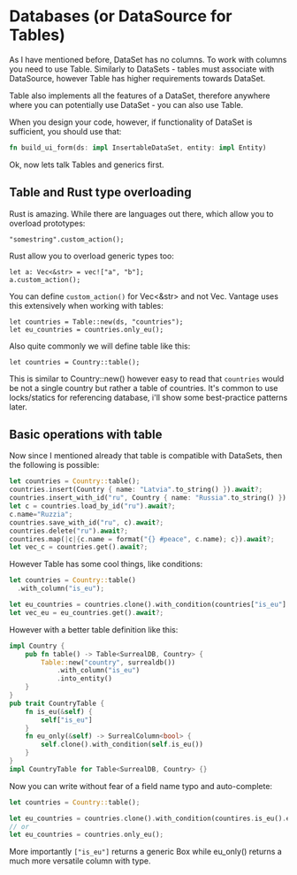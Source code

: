 # Databases (or DataSource for Tables)

As I have mentioned before, DataSet has no columns. To work with columns
you need to use Table. Similarly to DataSets - tables must associate with
DataSource, however Table has higher requirements towards DataSet.

Table also implements all the features of a DataSet, therefore anywhere
where you can potentially use DataSet - you can also use Table.

When you design your code, however, if functionality of DataSet is sufficient,
you should use that:

```rust
fn build_ui_form(ds: impl InsertableDataSet, entity: impl Entity)
```

Ok, now lets talk Tables and generics first.

## Table and Rust type overloading

Rust is amazing. While there are languages out there, which allow you to
overload prototypes:

```
"somestring".custom_action();
```

Rust allow you to overload generic types too:

```
let a: Vec<&str> = vec!["a", "b"];
a.custom_action();
```

You can define `custom_action()` for Vec<&str> and not Vec<i64>. Vantage uses this
extensively when working with tables:

```
let countries = Table::new(ds, "countries");
let eu_countries = countries.only_eu();
```

Also quite commonly we will define table like this:

```
let countries = Country::table();
```

This is similar to Country::new() however easy to read that `countries` would be not a
single country but rather a table of countries. It's common to use locks/statics for
referencing database, i'll show some best-practice patterns later.

## Basic operations with table

Now since I mentioned already that table is compatible with DataSets, then the following
is possible:

```rust
let countries = Country::table();
countries.insert(Country { name: "Latvia".to_string() }).await?;
countries.insert_with_id("ru", Country { name: "Russia".to_string() }).await?;
let c = countries.load_by_id("ru").await?;
c.name="Ruzzia";
countries.save_with_id("ru", c).await?;
countries.delete("ru").await?;
countires.map(|c|{c.name = format("{} #peace", c.name); c}).await?;
let vec_c = countries.get().await?;
```

However Table has some cool things, like conditions:

```rust
let countries = Country::table()
  .with_column("is_eu");

let eu_countries = countries.clone().with_condition(countries["is_eu"].eq(true));
let vec_eu = eu_countries.get().await?;
```

However with a better table definition like this:

```rust
impl Country {
    pub fn table() -> Table<SurrealDB, Country> {
        Table::new("country", surrealdb())
            .with_column("is_eu")
            .into_entity()
    }
}
pub trait CountryTable {
    fn is_eu(&self) {
        self["is_eu"]
    }
    fn eu_only(&self) -> SurrealColumn<bool> {
        self.clone().with_condition(self.is_eu())
    }
}
impl CountryTable for Table<SurrealDB, Country> {}
```

Now you can write without fear of a field name typo and auto-complete:

```rust
let countries = Country::table();

let eu_countries = countries.clone().with_condition(countires.is_eu().eq(true));
// or
let eu_countries = countries.only_eu();
```

More importantly `["is_eu"]` returns a generic Box<ColumnLike> while eu_only() returns
a much more versatile column with type.
